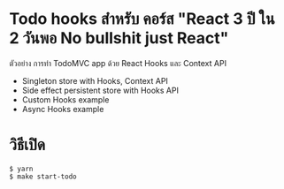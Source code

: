 # Todo hooks สำหรับ คอร์ส "React 3 ปี ใน 2 วันพอ No bullshit just React"

ตัวอย่าง การทำ TodoMVC app ด้วย React Hooks และ Context API

- Singleton store with Hooks, Context API
- Side effect persistent store with Hooks API
- Custom Hooks example
- Async Hooks example


# วิธีเปิด
```
$ yarn
$ make start-todo
```
